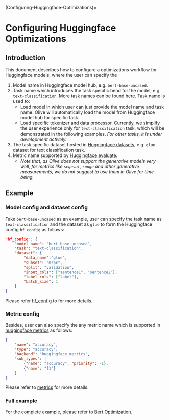(Configuring-Huggingface-Optimizations)=

# Configuring Huggingface Optimizations


## Introduction
This document describes how to configure a optimizations workflow for Huggingface models, where the user can specify the
1. Model name in Huggingface model hub, e.g. `bert-base-uncased`.
2. Task name which introduces the task specific head for the model, e.g. `text-classification`. More task names can be found [here](https://huggingface.co/tasks). Task name is used to:
    - Load model in which user can just provide the model name and task name. Olive will automatically load the model from Huggingface model hub for specific task.
    - Load specific tokenizer and data processor. Currently, we simplify the user experience only for `text-classification` task, which will be demonstrated in the following examples. *For other tasks, it is under development actively.*
3. The task specific dataset hosted in [Huggingface datasets](https://huggingface.co/datasets), e.g. `glue` dataset for text classification task.
4. Metric name supported by [Huggingface evaluate](https://huggingface.co/docs/evaluate/index).
    - *Note that, as Olive does not support the generative models very well, for metrics like `seqeval`, `rouge` and other generative measurements, we do not suggest to use them in Olive for time being.*


## Example

### Model config and dataset config
Take `bert-base-uncased` as an example, user can specify the task name as `text-classification` and the dataset as `glue` to form the Huggingface config `hf_config` as follows:
```json
"hf_config": {
    "model_name": "bert-base-uncased",
    "task": "text-classification",
    "dataset": {
        "data_name":"glue",
        "subset": "mrpc",
        "split": "validation",
        "input_cols": ["sentence1", "sentence2"],
        "label_cols": ["label"],
        "batch_size": 1
    }
}
```
Please refer [hf_config](../overview/options.md#hf_config) to for more details.

### Metric config
Besides, user can also specify the any metric name which is supported in [huggingface metrics](https://huggingface.co/metrics) as follows:

```json
{
    "name": "accuracy",
    "type": "accuracy",
    "backend": "huggingface_metrics",
    "sub_types": [
        {"name": "accuracy", "priority": -1},
        {"name": "f1"}
    ]
}
```
Please refer to [metrics](../overview/options.md#metrics) for more details.

### Full example
For the complete example, please refer to [Bert Optimization](https://github.com/microsoft/Olive/tree/main/examples/bert#bert-optimization).
